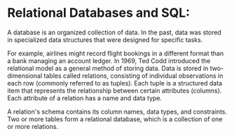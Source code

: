 # Relational Databases and SQL:

A database is an organized collection of data. In the past, data was stored in specialized data structures that were designed for specific tasks. 

For example, airlines might record flight bookings in a different format than a bank managing an account ledger. In 1969, Ted Codd introduced the relational model as a general method of storing data. Data is stored in two-dimensional tables called relations, consisting of individual observations in each row (commonly referred to as tuples). Each tuple is a structured data item that represents the relationship between certain attributes (columns). Each attribute of a relation has a name and data type.

A relation's schema contains its column names, data types, and constraints. Two or more tables form a relational database, which is a collection of one or more relations. 
